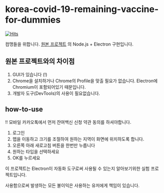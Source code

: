 # korea-covid-19-remaining-vaccine-for-dummies

[![Hits](https://hits.seeyoufarm.com/api/count/incr/badge.svg?url=https%3A%2F%2Fgithub.com%2Fkorky-buchek%2Fkorea-covid-19-remaining-vaccine-for-dummies&count_bg=%2379C83D&title_bg=%23555555&icon=&icon_color=%23E7E7E7&title=hits&edge_flat=false)](https://hits.seeyoufarm.com)


컴맹들을 위합니다.
[원본 프로젝트](https://github.com/SJang1/korea-covid-19-remaining-vaccine-macro) 의 Node.js + Electron 구현입니다.

## 원본 프로젝트와의 차이점
1. GUI가 있습니다 (!)
2. Chrome을 설치하거나 Chrome의 Profile을 맞출 필요가 없습니다. Electron에 Chromium이 포함되어있기 때문입니다.
3. 개발자 도구(DevTools)의 사용이 필요없습니다.


## how-to-use
!! 모바일 카카오톡에서 먼저 잔여백신 신청 약관 동의를 하셔야합니다.
1. 로그인
2. 맵을 이동하고 크기를 조절하여 원하는 지역이 화면에 위치하도록 합니다.
3. 오른쪽 아래 새로고침 버튼을 한번만 누릅니다
4. 원하는 타입을 선택하세요
5. OK를 누르세요

이 프로젝트는 Electron이 자동화 도구로써 사용될 수 있는지 알아보기위한 실험 프로젝트입니다.

사용함으로써 발생하는 모든 불이익은 사용하는 유저에게 책임이 있습니다.
